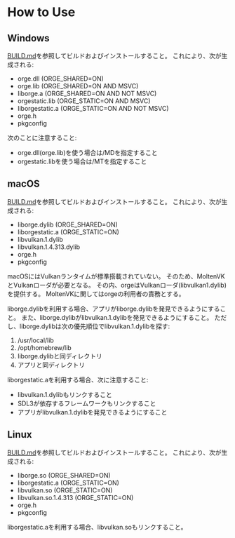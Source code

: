 # How to Use

## Windows

[BUILD.md](./BUILD.md)を参照してビルドおよびインストールすること。
これにより、次が生成される:

- orge.dll (ORGE_SHARED=ON)
- orge.lib (ORGE_SHARED=ON AND MSVC)
- liborge.a (ORGE_SHARED=ON AND NOT MSVC)
- orgestatic.lib (ORGE_STATIC=ON AND MSVC)
- liborgestatic.a (ORGE_STATIC=ON AND NOT MSVC)
- orge.h
- pkgconfig

次のことに注意すること:

- orge.dll(orge.lib)を使う場合は/MDを指定すること
- orgestatic.libを使う場合は/MTを指定すること

## macOS

[BUILD.md](./BUILD.md)を参照してビルドおよびインストールすること。
これにより、次が生成される:

- liborge.dylib (ORGE_SHARED=ON)
- liborgestatic.a (ORGE_STATIC=ON)
- libvulkan.1.dylib
- libvulkan.1.4.313.dylib
- orge.h
- pkgconfig

macOSにはVulkanランタイムが標準搭載されていない。
そのため、MoltenVKとVulkanローダが必要となる。
その内、orgeはVulkanローダ(libvulkan1.dylib)を提供する。
MoltenVKに関してはorgeの利用者の責務とする。

liborge.dylibを利用する場合、アプリがliborge.dylibを発見できるようにすること。
また、liborge.dylibがlibvulkan.1.dylibを発見できるようにすること。
ただし、liborge.dylibは次の優先順位でlibvulkan.1.dylibを探す:

1. /usr/local/lib
1. /opt/homebrew/lib
1. liborge.dylibと同ディレクトリ
1. アプリと同ディレクトリ

liborgestatic.aを利用する場合、次に注意すること:

- libvulkan.1.dylibもリンクすること
- SDL3が依存するフレームワークもリンクすること
- アプリがlibvulkan.1.dylibを発見できるようにすること

## Linux

[BUILD.md](./BUILD.md)を参照してビルドおよびインストールすること。
これにより、次が生成される:

- liborge.so (ORGE_SHARED=ON)
- liborgestatic.a (ORGE_STATIC=ON)
- libvulkan.so (ORGE_STATIC=ON)
- libvulkan.so.1.4.313 (ORGE_STATIC=ON)
- orge.h
- pkgconfig

liborgestatic.aを利用する場合、libvulkan.soもリンクすること。
